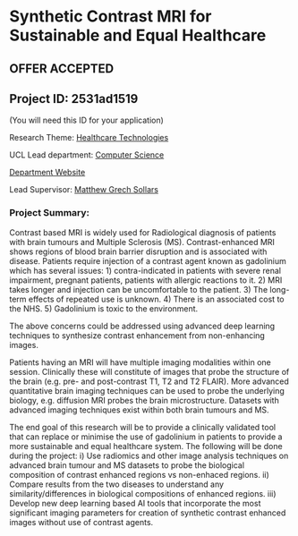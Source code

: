 # Synthetic Contrast MRI for Sustainable and Equal Healthcare

## **OFFER ACCEPTED**

## Project ID: **2531ad1519**
(You will need this ID for your application)

Research Theme: [Healthcare Technologies](../themes/healthcare-technologies.md)

UCL Lead department: [Computer Science](../departments/computer-science.md)

[Department Website](https://www.ucl.ac.uk/computer-science)

Lead Supervisor: [Matthew Grech Sollars](https://profiles.ucl.ac.uk/28287)

### Project Summary:

Contrast based MRI is widely used for Radiological diagnosis of patients with brain tumours and Multiple Sclerosis (MS). Contrast-enhanced MRI shows regions of blood brain barrier disruption and is associated with disease. Patients require injection of a contrast agent known as gadolinium which has several issues: 1) contra-indicated in patients with severe renal impairment, pregnant patients, patients with allergic reactions to it. 2) MRI takes longer and injection can be uncomfortable to the patient. 3) The long-term effects of repeated use is unknown. 4) There is an associated cost to the NHS. 5) Gadolinium is toxic to the environment. 

The above concerns could be addressed using advanced deep learning techniques to synthesize contrast enhancement from non-enhancing images.

Patients having an MRI will have multiple imaging modalities within one session. Clinically these will constitute of images that probe the structure of the brain (e.g. pre- and post-contrast T1, T2 and T2 FLAIR). More advanced quantitative brain imaging techniques can be used to probe the underlying biology, e.g. diffusion MRI probes the brain microstructure. Datasets with advanced imaging techniques exist within both brain tumours and MS. 

The end goal of this research will be to provide a clinically validated tool that can replace or minimise the use of gadolinium in patients to provide a more sustainable and equal healthcare system. The following will be done during the project:
i)	Use radiomics and other image analysis techniques on advanced brain tumour and MS datasets to probe the biological composition of contrast enhanced regions vs non-enhaced regions.
ii)	Compare results from the two diseases to understand any similarity/differences in biological compositions of enhanced regions.
iii)	Develop new deep learning based AI tools that incorporate the most significant imaging parameters for creation of synthetic contrast enhanced images without use of contrast agents.
